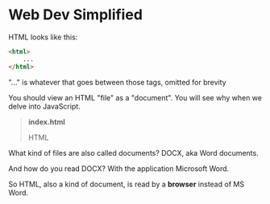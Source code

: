 # Web Dev Simplified

HTML looks like this:

```html
<html>
    ...
</html>
```
"..." is whatever that goes between those tags, omitted for brevity

You should view an HTML "file" as a "document". You will see why when we delve into JavaScript.

> **index.html**
>
>    HTML
>
>

What kind of files are also called documents? DOCX, aka Word documents.


And how do you read DOCX? With the application Microsoft Word.

So HTML, also a kind of document, is read by a **browser** instead of MS Word.